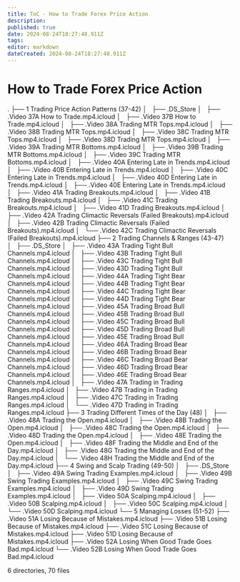 ```yaml
---
title: ToC - How to Trade Forex Price Action
description: 
published: true
date: 2024-08-24T18:27:48.911Z
tags: 
editor: markdown
dateCreated: 2024-08-24T18:27:48.911Z
---
```


# How to Trade Forex Price Action
.
├── 1 Trading Price Action Patterns (37-42)
│   ├── .DS_Store
│   ├── .Video 37A How to Trade.mp4.icloud
│   ├── .Video 37B How to Trade.mp4.icloud
│   ├── .Video 38A Trading MTR Tops.mp4.icloud
│   ├── .Video 38B Trading MTR Tops.mp4.icloud
│   ├── .Video 38C Trading MTR Tops.mp4.icloud
│   ├── .Video 38D Trading MTR Tops.mp4.icloud
│   ├── .Video 39A Trading MTR Bottoms.mp4.icloud
│   ├── .Video 39B Trading MTR Bottoms.mp4.icloud
│   ├── .Video 39C Trading MTR Bottoms.mp4.icloud
│   ├── .Video 40A Entering Late in Trends.mp4.icloud
│   ├── .Video 40B Entering Late in Trends.mp4.icloud
│   ├── .Video 40C Entering Late in Trends.mp4.icloud
│   ├── .Video 40D Entering Late in Trends.mp4.icloud
│   ├── .Video 40E Entering Late in Trends.mp4.icloud
│   ├── .Video 41A Trading Breakouts.mp4.icloud
│   ├── .Video 41B Trading Breakouts.mp4.icloud
│   ├── .Video 41C Trading Breakouts.mp4.icloud
│   ├── .Video 41D Trading Breakouts.mp4.icloud
│   ├── .Video 42A Trading Climactic Reversals (Failed Breakouts).mp4.icloud
│   ├── .Video 42B Trading Climactic Reversals (Failed Breakouts).mp4.icloud
│   └── .Video 42C Trading Climactic Reversals (Failed Breakouts).mp4.icloud
├── 2 Trading Channels & Ranges (43-47)
│   ├── .DS_Store
│   ├── .Video 43A Trading Tight Bull Channels.mp4.icloud
│   ├── .Video 43B Trading Tight Bull Channels.mp4.icloud
│   ├── .Video 43C Trading Tight Bull Channels.mp4.icloud
│   ├── .Video 43D Trading Tight Bull Channels.mp4.icloud
│   ├── .Video 44A Trading Tight Bear Channels.mp4.icloud
│   ├── .Video 44B Trading Tight Bear Channels.mp4.icloud
│   ├── .Video 44C Trading Tight Bear Channels.mp4.icloud
│   ├── .Video 44D Trading Tight Bear Channels.mp4.icloud
│   ├── .Video 45A Trading Broad Bull Channels.mp4.icloud
│   ├── .Video 45B Trading Broad Bull Channels.mp4.icloud
│   ├── .Video 45C Trading Broad Bull Channels.mp4.icloud
│   ├── .Video 45D Trading Broad Bull Channels.mp4.icloud
│   ├── .Video 45E Trading Broad Bull Channels.mp4.icloud
│   ├── .Video 46A Trading Broad Bear Channels.mp4.icloud
│   ├── .Video 46B Trading Broad Bear Channels.mp4.icloud
│   ├── .Video 46C Trading Broad Bear Channels.mp4.icloud
│   ├── .Video 46D Trading Broad Bear Channels.mp4.icloud
│   ├── .Video 46E Trading Broad Bear Channels.mp4.icloud
│   ├── .Video 47A Trading in Trading Ranges.mp4.icloud
│   ├── .Video 47B Trading in Trading Ranges.mp4.icloud
│   ├── .Video 47C Trading in Trading Ranges.mp4.icloud
│   └── .Video 47D Trading in Trading Ranges.mp4.icloud
├── 3 Trading Different Times of the Day (48)
│   ├── .Video 48A Trading the Open.mp4.icloud
│   ├── .Video 48B Trading the Open.mp4.icloud
│   ├── .Video 48C Trading the Open.mp4.icloud
│   ├── .Video 48D Trading the Open.mp4.icloud
│   ├── .Video 48E Trading the Open.mp4.icloud
│   ├── .Video 48F Trading the Middle and End of the Day.mp4.icloud
│   ├── .Video 48G Trading the Middle and End of the Day.mp4.icloud
│   └── .Video 48H Trading the Middle and End of the Day.mp4.icloud
├── 4 Swing and Scalp Trading (49-50)
│   ├── .DS_Store
│   ├── .Video 49A Swing Trading Examples.mp4.icloud
│   ├── .Video 49B Swing Trading Examples.mp4.icloud
│   ├── .Video 49C Swing Trading Examples.mp4.icloud
│   ├── .Video 49D Swing Trading Examples.mp4.icloud
│   ├── .Video 50A Scalping.mp4.icloud
│   ├── .Video 50B Scalping.mp4.icloud
│   ├── .Video 50C Scalping.mp4.icloud
│   └── .Video 50D Scalping.mp4.icloud
└── 5 Managing Losses (51-52)
    ├── .Video 51A Losing Because of Mistakes.mp4.icloud
    ├── .Video 51B Losing Because of Mistakes.mp4.icloud
    ├── .Video 51C Losing Because of Mistakes.mp4.icloud
    ├── .Video 51D Losing Because of Mistakes.mp4.icloud
    ├── .Video 52A Losing When Good Trade Goes Bad.mp4.icloud
    └── .Video 52B Losing When Good Trade Goes Bad.mp4.icloud

6 directories, 70 files
